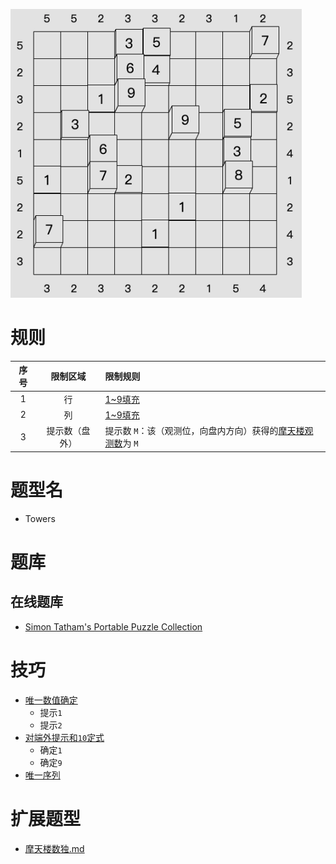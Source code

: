 ![](../../../images/sudoku/Towers.png)

# 规则
| 序号 | 限制区域 | 限制规则 |
| :---: | :---: | :--- |
| 1 | 行 | [1~9填充] |
| 2 | 列 | [1~9填充] |
| 3 | 提示数（盘外） | 提示数 `M`：该（观测位，向盘内方向）获得的[摩天楼观测数]为 `M` |

# 题型名
- Towers

# 题库

## 在线题库
- [Simon Tatham's Portable Puzzle Collection](https://www.chiark.greenend.org.uk/~sgtatham/puzzles/js/towers.html)

# 技巧
- [唯一数值确定](https://www.bilibili.com/read/cv10181180)
  - 提示`1`
  - 提示`2`
- [对端外提示和`10`定式](https://www.bilibili.com/read/cv10181180)
  - 确定`1`
  - 确定`9`
- [唯一序列](https://www.bilibili.com/read/cv10181180)

# 扩展题型
- [摩天楼数独.md](摩天楼数独.md)

[1~9填充]: ../../../rules.md#1~9填充
[摩天楼观测数]: ../../../rules.md#摩天楼观测数
